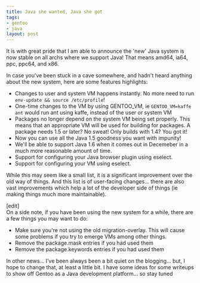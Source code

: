```yaml
--- 
title: Java she wanted, Java she got
tags: 
- gentoo
- java
layout: post
---
```


It is with great pride that I am able to announce the 'new' Java system is now stable on all archs where we support Java! That means amd64, ia64, ppc, ppc64, and x86.

<p>In case you've been stuck in a cave somewhere, and hadn't heard anything about the new system, here are some features highlights:</p>

<ul>
  <li>Changes to user and system VM happens instantly. No more need to run <code>env-update &amp;&amp; source /etc/profile</code>!</li>
  <li>One-time changes to the VM by using GENTOO_VM, ie <code>GENTOO_VM=kaffe ant</code> would run ant using kaffe, instead of the user or system VM</li>
  <li>Packages no longer depend on the system VM being set properly. This means that an  appropriate VM will be used for building for packages. A package needs 1.5 or later? No sweat! Only builds with 1.4? You got it!</li>
  <li>Now you can use all the Java 1.5 goodness you want with impunity!</li>
  <li>We'll be able to support Java 1.6 when it comes out in Decemeber in a much more reasonable amount of time.</li>
  <li>Support for configuring your Java browser plugin using eselect.</li>
  <li>Support for configuring your VM using eselect.</li>
</ul>

<p>While this may seem like a small list, it is a significant improvement over the old way of things. And this list is of user-facing changes... there are also vast improvements which help a lot of the developer side of things (ie making things much more maintainable).</p>

<p>[edit]<br>
On a side note, if you have been using the new system for a while, there are a few things you may want to do:
</p>

<ul>
  <li>Make sure you're not using the old migration-overlay. This will cause some problems if you try to emerge VMs among other things.</li>
  <li>Remove the package.mask entries if you had used them</li>
  <li>Remove the package.keywords entries if you had used them</li>
</ul>

<p>In other news... I've been always been a bit quiet on the blogging... but, I hope to change that, at least a little bit. I have some ideas for some writeups to show off Gentoo as a Java development platform... so stay tuned</p>					
